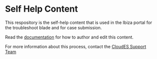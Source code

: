# Self Help Content

This respository is the self-help content that is used in the Ibiza portal for the troubleshoot blade and for case submission. 

Read the [documentation](https://aka.ms/selfhelpguide) for how to author and edit this content.

For more information about this process, contact the [CloudES Support Team](mailto:AzSFAdoption@microsoft.com)

